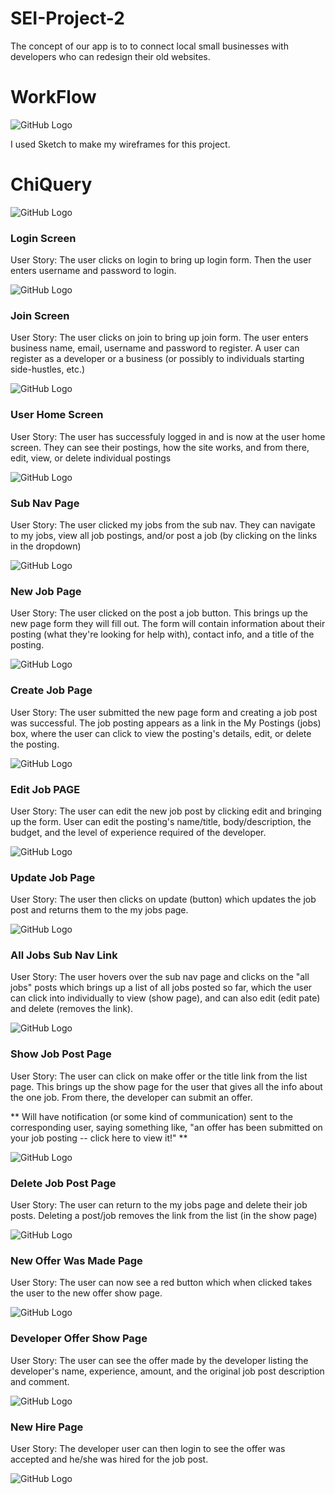 # SEI-Project-2
The concept of our app is to to connect local small businesses with developers who can redesign their old websites.

# WorkFlow 

![GitHub Logo](https://i.imgur.com/YgLxaKk.png)

I used Sketch to make my wireframes for this project. 

# ChiQuery

![GitHub Logo](https://i.imgur.com/opA6fa3.png)

### Login Screen
User Story: The user clicks on login to bring up login form. Then the user enters username and password to login.  

![GitHub Logo](https://i.imgur.com/46nbNEF.png)

### Join Screen  
User Story: The user clicks on join to bring up join form. The user enters business name, email, username and password to register. A user can register as a developer or a business (or possibly to individuals starting side-hustles, etc.)

![GitHub Logo](https://i.imgur.com/qivMj2g.png)

### User Home Screen  
User Story: The user has successfuly logged in and is now at the user home screen. They can see their postings, how the site works, and from there, edit, view, or delete individual postings

![GitHub Logo](https://i.imgur.com/qFcbapu.png)

### Sub Nav Page 
User Story: The user clicked my jobs from the sub nav. They can navigate to my jobs, view all job postings, and/or post a job (by clicking on the links in the dropdown)

![GitHub Logo](https://i.imgur.com/hptKSqI.png)

### New Job Page   
User Story: The user clicked on the post a job button. This brings up the new page form they will fill out. The form will contain information about their posting (what they're looking for help with), contact info, and a title of the posting.

![GitHub Logo](https://i.imgur.com/FHWKMvb.png)

### Create Job Page   
User Story: The user submitted the new page form and creating a job post was successful. The job posting appears as a link in the My Postings (jobs) box, where the user can click to view the posting's details, edit, or delete the posting.

![GitHub Logo](https://i.imgur.com/bGMVjof.png)

### Edit Job PAGE  
User Story: The user can edit the new job post by clicking edit and bringing up the form. User can edit the posting's name/title, body/description, the budget, and the level of experience required of the developer.

![GitHub Logo](https://i.imgur.com/eziriXo.png)

### Update Job Page  
User Story: The user then clicks on update (button) which updates the job post and returns them to the my jobs page.

![GitHub Logo](https://i.imgur.com/82g4thU.png)

### All Jobs Sub Nav Link 
User Story: The user hovers over the sub nav page and clicks on the "all jobs" posts which brings up a list of all jobs posted so far, which the user can click into individually to view (show page), and can also edit (edit pate) and delete (removes the link).

![GitHub Logo](https://i.imgur.com/IYDmkIR.png)

### Show Job Post Page
User Story: The user can click on make offer or the title link from the list page. This brings up the show page for the user that gives all the info about the one job. From there, the developer can submit an offer.

** Will have notification (or some kind of communication) sent to the corresponding user, saying something like, "an offer has been submitted on your job posting -- click here to view it!" **

![GitHub Logo](https://i.imgur.com/w3C3WG4.png)

### Delete Job Post Page
User Story: The user can return to the my jobs page and delete their job posts. Deleting a post/job removes the link from the list (in the show page) 

![GitHub Logo](https://i.imgur.com/RlJVrLH.png)

### New Offer Was Made Page
User Story: The user can now see a red button which when clicked takes the user to the new offer show page. 

![GitHub Logo](https://i.imgur.com/wlzLPTV.png)

### Developer Offer Show Page
User Story: The user can see the offer made by the developer listing the developer's name, experience, amount, and the original job post description and comment. 

![GitHub Logo](https://i.imgur.com/dgwxY4R.png)

### New Hire Page
User Story: The developer user can then login to see the offer was accepted and he/she was hired for the job post. 

![GitHub Logo](https://i.imgur.com/gHaKPz1.png)
